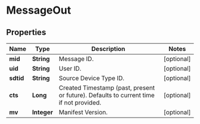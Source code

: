 
# MessageOut

## Properties
Name | Type | Description | Notes
------------ | ------------- | ------------- | -------------
**mid** | **String** | Message ID. |  [optional]
**uid** | **String** | User ID. |  [optional]
**sdtid** | **String** | Source Device Type ID. |  [optional]
**cts** | **Long** | Created Timestamp (past, present or future). Defaults to current time if not provided. |  [optional]
**mv** | **Integer** | Manifest Version. |  [optional]



